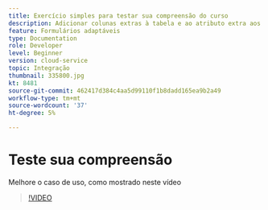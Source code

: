 ```yaml
---
title: Exercício simples para testar sua compreensão do curso
description: Adicionar colunas extras à tabela e ao atributo extra aos critérios de pesquisa
feature: Formulários adaptáveis
type: Documentation
role: Developer
level: Beginner
version: cloud-service
topic: Integração
thumbnail: 335800.jpg
kt: 8481
source-git-commit: 462417d384c4aa5d99110f1b8dadd165ea9b2a49
workflow-type: tm+mt
source-wordcount: '37'
ht-degree: 5%

---
```


# Teste sua compreensão

Melhore o caso de uso, como mostrado neste vídeo

>[!VIDEO](https://video.tv.adobe.com/v/335800/?quality=12&learn=on)

